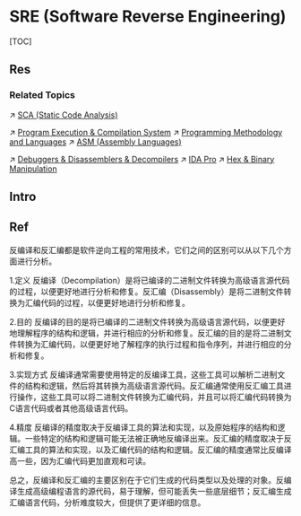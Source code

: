 # SRE (Software Reverse Engineering)

[TOC]



## Res
### Related Topics
↗ [SCA (Static Code Analysis)](../📌%20SCA%20(Static%20Code%20Analysis)/SCA%20(Static%20Code%20Analysis).md)

↗ [Program Execution & Compilation System](../../../../../🔑%20CS%20Core/🛣️%20Program%20Execution%20&%20Compilation%20System/Program%20Execution%20&%20Compilation%20System.md)
↗ [Programming Methodology and Languages](../../../../../🔑%20CS%20Core/👩‍💻%20Programming%20Methodology%20and%20Languages/Programming%20Methodology%20and%20Languages.md)
↗ [ASM (Assembly Languages)](../../../../../🔑%20CS%20Core/👩‍💻%20Programming%20Methodology%20and%20Languages/ASM%20(Assembly%20Languages)/ASM%20(Assembly%20Languages).md)

↗ [Debuggers & Disassemblers & Decompilers](../../../../../🔑%20CS%20Core/👩‍💻%20Programming%20Methodology%20and%20Languages/🛠️%20Programming%20Tools%20Chain/Debuggers%20&%20Disassemblers%20&%20Decompilers/Debuggers%20&%20Disassemblers%20&%20Decompilers.md)
↗ [IDA Pro](../../../../☠️%20Kill%20Chain/Software%20Analysis%20Tools/IDA%20Pro/IDA%20Pro.md)
↗ [Hex & Binary Manipulation](../../../../../🔑%20CS%20Core/🥷🏼%20Operating%20System%20(Engineering%20Part)/Linux%20(Derived%20From%20UNIX%20Family)/Linux%20Free%20Software%20&%20OSS%20(Open%20Source%20Software)/Text%20&%20File%20&%20Dir%20Management/Hex%20&%20Binary%20Manipulation.md)



## Intro



## Ref

[反编译和反汇编的区别 反汇编工具有哪些]: https://www.idapro.net.cn/shouqian/ida-fhbfby.html

反编译和反汇编都是软件逆向工程的常用技术，它们之间的区别可以从以下几个方面进行分析。

1.定义
反编译（Decompilation）是将已编译的二进制文件转换为高级语言源代码的过程，以便更好地进行分析和修复。反汇编（Disassembly）是将二进制文件转换为汇编代码的过程，以便更好地进行分析和修复。

2.目的
反编译的目的是将已编译的二进制文件转换为高级语言源代码，以便更好地理解程序的结构和逻辑，并进行相应的分析和修复。反汇编的目的是将二进制文件转换为汇编代码，以便更好地了解程序的执行过程和指令序列，并进行相应的分析和修复。

3.实现方式
反编译通常需要使用特定的反编译工具，这些工具可以解析二进制文件的结构和逻辑，然后将其转换为高级语言源代码。反汇编通常使用反汇编工具进行操作，这些工具可以将二进制文件转换为汇编代码，并且可以将汇编代码转换为C语言代码或者其他高级语言代码。

4.精度
反编译的精度取决于反编译工具的算法和实现，以及原始程序的结构和逻辑。一些特定的结构和逻辑可能无法被正确地反编译出来。反汇编的精度取决于反汇编工具的算法和实现，以及汇编代码的结构和逻辑。反汇编的精度通常比反编译高一些，因为汇编代码更加直观和可读。

总之，反编译和反汇编的主要区别在于它们生成的代码类型以及处理的对象。反编译生成高级编程语言的源代码，易于理解，但可能丢失一些底层细节；反汇编生成汇编语言代码，分析难度较大，但提供了更详细的信息。

